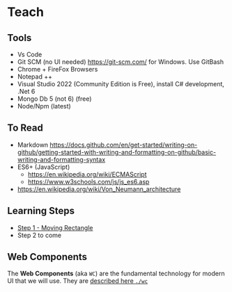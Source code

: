 # Teach

## Tools
- Vs Code
- Git SCM (no UI needed)  https://git-scm.com/  for Windows. Use GitBash
- Chrome + FireFox Browsers
- Notepad ++
- Visual Studio 2022 (Community Edition is Free), install C# development, .Net 6
- Mongo Db 5 (not 6) (free)
- Node/Npm (latest)

## To Read
- Markdown https://docs.github.com/en/get-started/writing-on-github/getting-started-with-writing-and-formatting-on-github/basic-writing-and-formatting-syntax
- ES6+ (JavaScript) 
  - https://en.wikipedia.org/wiki/ECMAScript
  - https://www.w3schools.com/js/js_es6.asp  
- https://en.wikipedia.org/wiki/Von_Neumann_architecture  


## Learning Steps
- [Step 1 - Moving Rectangle](./step-01/)
- Step 2 to come


## Web Components
The **Web Components** (aka `WC`) are the fundamental technology for modern UI that we will use.
They are [described here `./wc`](./wc)







